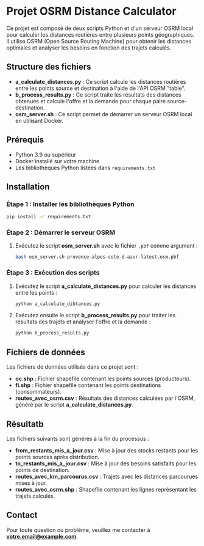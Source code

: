 # Projet OSRM Distance Calculator

Ce projet est composé de deux scripts Python et d'un serveur OSRM local pour calculer les distances routières entre plusieurs points géographiques. Il utilise OSRM (Open Source Routing Machine) pour obtenir les distances optimales et analyser les besoins en fonction des trajets calculés.

## Structure des fichiers

- **a_calculate_distances.py** : Ce script calcule les distances routières entre les points source et destination à l'aide de l'API OSRM "table".
- **b_process_results.py** : Ce script traite les résultats des distances obtenues et calcule l'offre et la demande pour chaque paire source-destination.
- **osm_server.sh** : Ce script permet de démarrer un serveur OSRM local en utilisant Docker.

## Prérequis

- Python 3.9 ou supérieur
- Docker installé sur votre machine
- Les bibliothèques Python listées dans `requirements.txt`

## Installation

### Étape 1 : Installer les bibliothèques Python
```bash
pip install -r requirements.txt
```

### Étape 2 : Démarrer le serveur OSRM

1. Exécutez le script **osm_server.sh** avec le fichier `.pbf` comme argument :
   ```bash
   bash osm_server.sh provence-alpes-cote-d-azur-latest.osm.pbf
   ```

### Étape 3 : Exécution des scripts

1. Exécutez le script **a_calculate_distances.py** pour calculer les distances entre les points :
   ```bash
   python a_calculate_dibtances.py
   ```
2. Exécutez ensuite le script **b_process_results.py** pour traiter les résultats des trajets et analyser l'offre et la demande :
   ```bash
   python b_process_results.py
   ```

## Fichiers de données

Les fichiers de données utilisés dans ce projet sont :

- **oc.shp** : Fichier shapefile contenant les points sources (producteurs).
- **fi.shp** : Fichier shapefile contenant les points destinations (consommateurs).
- **routes_avec_osrm.csv** : Résultats des distances calculées par l'OSRM, généré par le script **a_calculate_distances.py**.

## Résultatb

Les fichiers suivants sont générés à la fin du processus :

- **from_restants_mis_a_jour.csv** : Mise à jour des stocks restants pour les points sources après distribution.
- **to_restants_mis_a_jour.csv** : Mise à jour des besoins satisfaits pour les points de destination.
- **routes_avec_km_parcourus.csv** : Trajets avec les distances parcourues mises à jour.
- **routes_avec_osrm.shp** : Shapefile contenant les lignes représentant les trajets calculés.

## Contact

Pour toute question ou problème, veuillez me contacter à **votre.email@example.com**.
